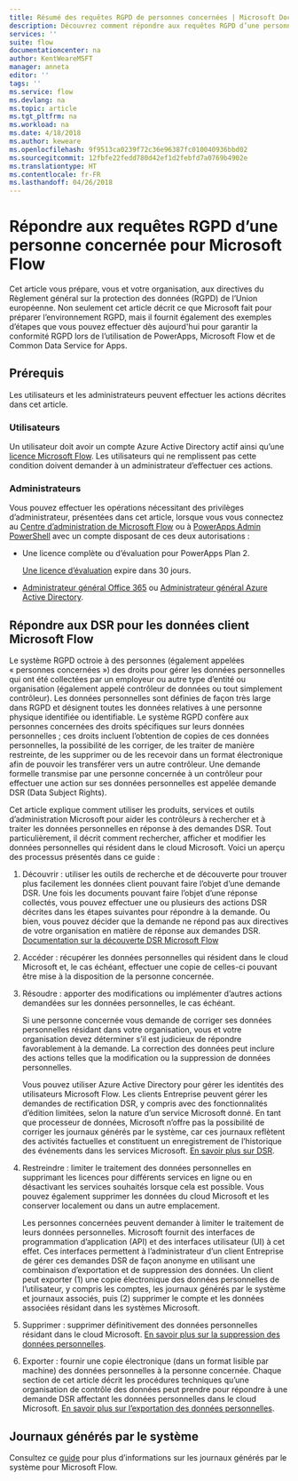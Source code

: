 ```yaml
---
title: Résumé des requêtes RGPD de personnes concernées | Microsoft Docs
description: Découvrez comment répondre aux requêtes RGPD d’une personne concernée pour Microsoft Flow.
services: ''
suite: flow
documentationcenter: na
author: KentWeareMSFT
manager: anneta
editor: ''
tags: ''
ms.service: flow
ms.devlang: na
ms.topic: article
ms.tgt_pltfrm: na
ms.workload: na
ms.date: 4/18/2018
ms.author: keweare
ms.openlocfilehash: 9f9513ca0239f72c36e96387fc010040936bbd02
ms.sourcegitcommit: 12fbfe22fedd780d42ef1d2febfd7a0769b4902e
ms.translationtype: HT
ms.contentlocale: fr-FR
ms.lasthandoff: 04/26/2018
---
```

# <a name="responding-to-gdpr-data-subject-requests-for-microsoft-flow"></a>Répondre aux requêtes RGPD d’une personne concernée pour Microsoft Flow

Cet article vous prépare, vous et votre organisation, aux directives du Règlement général sur la protection des données (RGPD) de l’Union européenne. Non seulement cet article décrit ce que Microsoft fait pour préparer l’environnement RGPD, mais il fournit également des exemples d’étapes que vous pouvez effectuer dès aujourd'hui pour garantir la conformité RGPD lors de l’utilisation de PowerApps, Microsoft Flow et de Common Data Service for Apps.

## <a name="prerequisites"></a>Prérequis

Les utilisateurs et les administrateurs peuvent effectuer les actions décrites dans cet article.

### <a name="users"></a>Utilisateurs

Un utilisateur doit avoir un compte Azure Active Directory actif ainsi qu’une [licence Microsoft Flow](https://preview.flow.microsoft.com/pricing/). Les utilisateurs qui ne remplissent pas cette condition doivent demander à un administrateur d’effectuer ces actions.

### <a name="administrators"></a>Administrateurs

Vous pouvez effectuer les opérations nécessitant des privilèges d’administrateur, présentées dans cet article, lorsque vous vous connectez au [Centre d’administration de Microsoft Flow](https://admin.flow.microsoft.com/) ou à [PowerApps Admin PowerShell](https://go.microsoft.com/fwlink/?linkid=871804) avec un compte disposant de ces deux autorisations :

- Une licence complète ou d’évaluation pour PowerApps Plan 2.

    [Une licence d’évaluation](http://web.powerapps.com/trial) expire dans 30 jours.

- [Administrateur général Office 365](https://support.office.com/article/assign-admin-roles-in-office-365-for-business-eac4d046-1afd-4f1a-85fc-8219c79e1504) ou [Administrateur général Azure Active Directory](https://docs.microsoft.com/azure/active-directory/active-directory-assign-admin-roles-azure-portal).

## <a name="responding-to-dsrs-for-microsoft-flow-customer-data"></a>Répondre aux DSR pour les données client Microsoft Flow

Le système RGPD octroie à des personnes (également appelées « personnes concernées ») des droits pour gérer les données personnelles qui ont été collectées par un employeur ou autre type d’entité ou organisation (également appelé contrôleur de données ou tout simplement contrôleur). Les données personnelles sont définies de façon très large dans RGPD et désignent toutes les données relatives à une personne physique identifiée ou identifiable. Le système RGPD confère aux personnes concernées des droits spécifiques sur leurs données personnelles ; ces droits incluent l’obtention de copies de ces données personnelles, la possibilité de les corriger, de les traiter de manière restreinte, de les supprimer ou de les recevoir dans un format électronique afin de pouvoir les transférer vers un autre contrôleur. Une demande formelle transmise par une personne concernée à un contrôleur pour effectuer une action sur ses données personnelles est appelée demande DSR (Data Subject Rights).

Cet article explique comment utiliser les produits, services et outils d’administration Microsoft pour aider les contrôleurs à rechercher et à traiter les données personnelles en réponse à des demandes DSR. Tout particulièrement, il décrit comment rechercher, afficher et modifier les données personnelles qui résident dans le cloud Microsoft. Voici un aperçu des processus présentés dans ce guide :

1. Découvrir : utiliser les outils de recherche et de découverte pour trouver plus facilement les données client pouvant faire l’objet d’une demande DSR. Une fois les documents pouvant faire l’objet d’une réponse collectés, vous pouvez effectuer une ou plusieurs des actions DSR décrites dans les étapes suivantes pour répondre à la demande. Ou bien, vous pouvez décider que la demande ne répond pas aux directives de votre organisation en matière de réponse aux demandes DSR. [Documentation sur la découverte DSR Microsoft Flow](gdpr-dsr-discovery.md)

1. Accéder : récupérer les données personnelles qui résident dans le cloud Microsoft et, le cas échéant, effectuer une copie de celles-ci pouvant être mise à la disposition de la personne concernée.

1. Résoudre : apporter des modifications ou implémenter d’autres actions demandées sur les données personnelles, le cas échéant.

    Si une personne concernée vous demande de corriger ses données personnelles résidant dans votre organisation, vous et votre organisation devez déterminer s’il est judicieux de répondre favorablement à la demande.  La correction des données peut inclure des actions telles que la modification ou la suppression de données personnelles.

    Vous pouvez utiliser Azure Active Directory pour gérer les identités des utilisateurs Microsoft Flow. Les clients Entreprise peuvent gérer les demandes de rectification DSR, y compris avec des fonctionnalités d’édition limitées, selon la nature d’un service Microsoft donné.  En tant que processeur de données, Microsoft n’offre pas la possibilité de corriger les journaux générés par le système, car ces journaux reflètent des activités factuelles et constituent un enregistrement de l’historique des événements dans les services Microsoft.  [En savoir plus sur DSR](https://docs.microsoft.com/microsoft-365/compliance/gdpr-dsr-azure).

1. Restreindre : limiter le traitement des données personnelles en supprimant les licences pour différents services en ligne ou en désactivant les services souhaités lorsque cela est possible. Vous pouvez également supprimer les données du cloud Microsoft et les conserver localement ou dans un autre emplacement.

    Les personnes concernées peuvent demander à limiter le traitement de leurs données personnelles.  Microsoft fournit des interfaces de programmation d’application (API) et des interfaces utilisateur (UI) à cet effet.  Ces interfaces permettent à l’administrateur d’un client Entreprise de gérer ces demandes DSR de façon anonyme en utilisant une combinaison d’exportation et de suppression des données. Un client peut exporter (1) une copie électronique des données personnelles de l’utilisateur, y compris les comptes, les journaux générés par le système et journaux associés, puis (2) supprimer le compte et les données associées résidant dans les systèmes Microsoft.

1. Supprimer : supprimer définitivement des données personnelles résidant dans le cloud Microsoft. [En savoir plus sur la suppression des données personnelles](gdpr-dsr-delete.md).

1. Exporter : fournir une copie électronique (dans un format lisible par machine) des données personnelles à la personne concernée. Chaque section de cet article décrit les procédures techniques qu’une organisation de contrôle des données peut prendre pour répondre à une demande DSR affectant les données personnelles dans le cloud Microsoft. [En savoir plus sur l’exportation des données personnelles](gdpr-dsr-export.md).

## <a name="system-generated-logs"></a>Journaux générés par le système

Consultez ce [guide](https://docs.microsoft.com/powerapps/administrator/powerapps-gdpr-dsr-guide-systemlogs) pour plus d’informations sur les journaux générés par le système pour Microsoft Flow.
